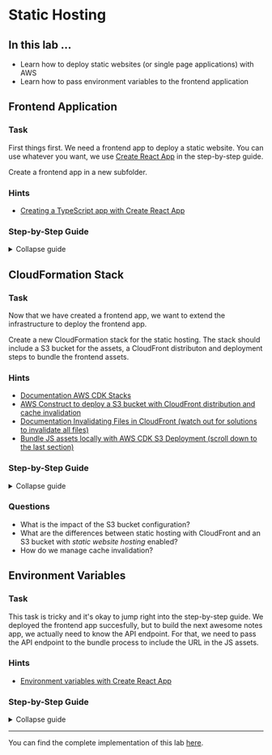 # Static Hosting

## In this lab …

- Learn how to deploy static websites (or single page applications) with AWS
- Learn how to pass environment variables to the frontend application

## Frontend Application

### Task

First things first. We need a frontend app to deploy a static website. You can use whatever you want, we use [Create React App](https://github.com/facebook/create-react-app) in the step-by-step guide.

Create a frontend app in a new subfolder.

### Hints

- [Creating a TypeScript app with Create React App](https://create-react-app.dev/docs/getting-started/#creating-a-typescript-app)

### Step-by-Step Guide

<details>
<summary>Collapse guide</summary>

1. Run create-react-app to bootstrap a new CRA project:
   ```bash
   npx create-react-app frontend --template typescript
   ```
2. Pinpoint Jest version so we use the same version for the CDK project as well as for the frontend application:
   ```bash
   npm install jest@26.6.0 --save-dev
   ```
3. Feel free to go into the frontend folder and start the application:
   ```bash
   cd frontend
   npm start
   ```
   Go to http://localhost:3000 and enjoy the app!

</details>

## CloudFormation Stack

### Task

Now that we have created a frontend app, we want to extend the infrastructure to deploy the frontend app.

Create a new CloudFormation stack for the static hosting. The stack should include a S3 bucket for the assets, a CloudFront distributon and deployment steps to bundle the frontend assets.

### Hints

- [Documentation AWS CDK Stacks](https://docs.aws.amazon.com/cdk/latest/guide/stacks.html)
- [AWS Construct to deploy a S3 bucket with CloudFront distribution and cache invalidation](https://docs.aws.amazon.com/cdk/api/latest/docs/aws-s3-deployment-readme.html#cloudfront-invalidation)
- [Documentation Invalidating Files in CloudFront (watch out for solutions to invalidate all files)](https://docs.aws.amazon.com/AmazonCloudFront/latest/DeveloperGuide/Invalidation.html)
- [Bundle JS assets locally with AWS CDK S3 Deployment (scroll down to the last section)](https://aws.amazon.com/blogs/devops/building-apps-with-aws-cdk/)

### Step-by-Step Guide

<details>
<summary>Collapse guide</summary>

1. Install new dependencies (in the root directory of your project):
   ```bash
   npm install @aws-cdk/aws-s3-deployment @aws-cdk/aws-cloudfront-origins @aws-cdk/aws-cloudfront fs-extra
   npm install @types/fs-extra --save-dev
   ```
1. Go to the `lib` folder and create a new file:
   ```bash
   touch lib/notes-frontend-stack.ts
   ```
1. Add the following code to the new file:

   ```typescript
   import { execSync } from "child_process";
   import * as path from "path";
   import * as fs from "fs-extra";
   import * as cdk from "@aws-cdk/core";
   import * as s3 from "@aws-cdk/aws-s3";
   import * as cloudfront from "@aws-cdk/aws-cloudfront";
   import * as origins from "@aws-cdk/aws-cloudfront-origins";
   import * as s3deploy from "@aws-cdk/aws-s3-deployment";

   export class NotesFrontendStack extends cdk.Stack {
     constructor(scope: cdk.Construct, id: string, props?: cdk.StackProps) {
       super(scope, id, props);

       const bucket = new s3.Bucket(this, "NotesFrontend", {
         removalPolicy: cdk.RemovalPolicy.DESTROY,
         autoDeleteObjects: true,
       });

       const distribution = new cloudfront.Distribution(
         this,
         "NotesFrontendDistribution",
         {
           defaultBehavior: { origin: new origins.S3Origin(bucket) },
           defaultRootObject: "index.html",
         }
       );

       new s3deploy.BucketDeployment(this, "DeployWithInvalidation", {
         sources: [
           s3deploy.Source.asset(path.join(__dirname, "../frontend"), {
             bundling: {
               local: {
                 tryBundle(outputDir) {
                   try {
                     execSync("npm --version");
                   } catch {
                     return false;
                   }

                   execSync(`
                  npm --prefix ./frontend i && 
                  npm --prefix ./frontend run build
                `);
                   fs.copySync(
                     path.join(__dirname, "../frontend", "build"),
                     outputDir
                   );

                   return true;
                 },
               },
               image: cdk.DockerImage.fromRegistry("node:lts"),
               command: [],
             },
           }),
         ],
         destinationBucket: bucket,
         distribution,
         distributionPaths: ["/*"],
       });

       new cdk.CfnOutput(this, "URL", {
         value: `https://${distribution.distributionDomainName}`,
       });
     }
   }
   ```

1. Go to the file `bin/notes-api.ts` and add the following code:

   ```typescript
   #!/usr/bin/env node
   import "source-map-support/register";
   import * as cdk from "@aws-cdk/core";
   import { NotesApiStack } from "../lib/notes-api-stack";
   import { NotesFrontendStack } from "../lib/notes-frontend-stack";

   const app = new cdk.App();
   new NotesApiStack(app, "NotesApiStack");
   new NotesFrontendStack(app, "NotesFrontendStack");
   ```

1. Deploy the new CloudFormation stack:
   ```bash
   npx cdk deploy NotesFrontendStack
   ```

</details>

### Questions

- What is the impact of the S3 bucket configuration?
- What are the differences between static hosting with CloudFront and an S3 bucket with _static website hosting_ enabled?
- How do we manage cache invalidation?

## Environment Variables

### Task

This task is tricky and it's okay to jump right into the step-by-step guide. We deployed the frontend app succesfully, but to build the next awesome notes app, we actually need to know the API endpoint. For that, we need to pass the API endpoint to the bundle process to include the URL in the JS assets.

### Hints

- [Environment variables with Create React App](https://create-react-app.dev/docs/adding-custom-environment-variables/)

### Step-by-Step Guide

<details>
<summary>Collapse guide</summary>

1. Extend the CloudFormation stack (`lib/notes-frontend-stack.ts`):

   ```diff
    import { execSync } from 'child_process';
    import * as path from 'path';
    import * as fs from 'fs-extra';
    import * as cdk from "@aws-cdk/core";
    import * as s3 from '@aws-cdk/aws-s3';
    import * as cloudfront from '@aws-cdk/aws-cloudfront';
    import * as origins from '@aws-cdk/aws-cloudfront-origins';
    import * as s3deploy from '@aws-cdk/aws-s3-deployment';

   +interface Props extends cdk.StackProps {
   +  apiEndpoint: string;
   +}
   +
    export class NotesFrontendStack extends cdk.Stack {
   -  constructor(scope: cdk.Construct, id: string, props?: cdk.StackProps) {
   +  constructor(scope: cdk.Construct, id: string, props: Props) {
       super(scope, id, props);

       const bucket = new s3.Bucket(this, 'NotesFrontend', {
       removalPolicy: cdk.RemovalPolicy.DESTROY,
       autoDeleteObjects: true,
       });

       const distribution = new cloudfront.Distribution(this, 'NotesFrontendDistribution', {
       defaultBehavior: { origin: new origins.S3Origin(bucket) },
       defaultRootObject: 'index.html'
       });

       new s3deploy.BucketDeployment(this, 'DeployWithInvalidation', {
       sources: [
           s3deploy.Source.asset(path.join(__dirname, '../frontend'), {
           bundling: {
               local: {
               tryBundle(outputDir) {
                   try {
                   execSync('npm --version');
                   } catch {
                   return false
                   }

                   execSync(`
                   npm --prefix ./frontend i &&
   -                  npm --prefix ./frontend run build
   +                  REACT_APP_API_ENDPOINT=${props.apiEndpoint} npm --prefix ./frontend run build
                   `);
                   fs.copySync(path.join(__dirname, '../frontend', 'build'), outputDir);

                   return true;
               }
               },
               image: cdk.DockerImage.fromRegistry('node:lts'),
               command: [],
           }
           })
       ],
       destinationBucket: bucket,
       distribution,
       distributionPaths: ['/*'],
       });

       new cdk.CfnOutput(this, "URL", { value: `https://${distribution.distributionDomainName}` });
      }
    }
   ```

1. Update the file `bin/notes-api.ts`:

   ```diff
    #!/usr/bin/env node
    import "source-map-support/register";
    import * as cdk from "@aws-cdk/core";
    import { NotesApiStack } from "../lib/notes-api-stack";
    import { NotesFrontendStack } from "../lib/notes-frontend-stack";

    const app = new cdk.App();
    new NotesApiStack(app, "NotesApiStack");
   -new NotesFrontendStack(app, "NotesFrontendStack");
   +new NotesFrontendStack(app, "NotesFrontendStack", {
   +   apiEndpoint: process.env.API_ENDPOINT!
   +});
   ```

1. Update the file `frontend/src/App.tsx`:

   ```diff
    import React from 'react';
    import logo from './logo.svg';
    import './App.css';

    function App() {
      return (
        <div className="App">
          <header className="App-header">
            <img src={logo} className="App-logo" alt="logo" />
            <p>
              Edit <code>src/App.tsx</code> and save to reload.
            </p>
            <a
              className="App-link"
              href="https://reactjs.org"
              target="_blank"
              rel="noopener noreferrer"
            >
              Learn React
            </a>
   +        <p>{process.env.REACT_APP_API_ENDPOINT}</p>
          </header>
        </div>
      );
    }

    export default App;
   ```

1. Deploy the frontend stack and provide the API endpoint:
   ```bash
   API_ENDPOINT=https://XXXXXXXXX.execute-api.eu-central-1.amazonaws.com npx cdk deploy NotesFrontendStack
   ```

</details>

---

You can find the complete implementation of this lab [here](https://github.com/superluminar-io/serverless-workshop/tree/main/lab4).
